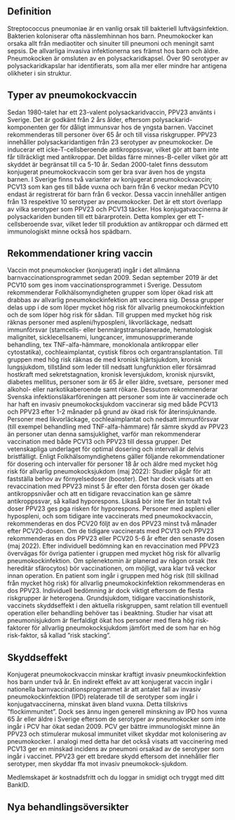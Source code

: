 ## Definition

Streptococcus pneumoniae är en vanlig orsak till bakteriell luftvägsinfektion. Bakterien koloniserar ofta nässlemhinnan hos barn. Pneumokocker kan orsaka allt från mediaotiter och sinuiter till pneumoni och meningit samt sepsis. De allvarliga invasiva infektionerna ses främst hos barn och äldre.
Pneumokocken är omsluten av en polysackaridkapsel. Över 90 serotyper av polysackaridkapslar har identifierats, som alla mer eller mindre har antigena olikheter i sin struktur.

## Typer av pneumokockvaccin

Sedan 1980-talet har ett 23-valent polysackaridvaccin, PPV23 använts i Sverige. Det är godkänt från 2 års ålder, eftersom polysackarid-komponenten ger för dåligt immunsvar hos de yngsta barnen. Vaccinet rekommenderas till personer över 65 år och till vissa riskgrupper.
PPV23 innehåller polysackaridantigen från 23 serotyper av pneumokocker. De inducerar ett icke-T-cellsberoende antikroppssvar, vilket gör att barn inte får tillräckligt med antikroppar. Det bildas färre minnes-B-celler vilket gör att skyddet är begränsat till ca 5-10 år.
Sedan 2000-talet finns dessutom konjugerat pneumokockvaccin som ger bra svar även hos de yngsta barnen. I Sverige finns två varianter av konjugerat pneumokockvaccin; PCV13 som kan ges till både vuxna och barn från 6 veckor medan PCV10 endast är registrerat för barn från 6 veckor. Dessa vaccin innehåller antigen från 13 respektive 10 serotyper av pneumokocker. Det är ett stort överlapp av vilka serotyper som PPV23 och PCV13 täcker. Hos konjugatvaccinerna är polysackariden bunden till ett bärarprotein. Detta komplex ger ett T-cellsberoende svar, vilket leder till produktion av antikroppar och därmed ett immunologiskt minne också hos spädbarn.

## Rekommendationer kring vaccin

Vaccin mot pneumokocker (konjugerat) ingår i det allmänna barnvaccinationsprogrammet sedan 2009. Sedan september 2019 är det PCV10 som ges inom vaccinationsprogrammet i Sverige. Dessutom rekommenderar Folkhälsomyndigheten grupper som löper ökad risk att drabbas av allvarlig pneumokockinfektion att vaccinera sig. Dessa grupper delas upp i de som löper mycket hög risk för allvarlig pneumokockinfektion och de som löper hög risk för sådan.
Till gruppen med mycket hög risk räknas personer med aspleni/hypospleni, likvorläckage, nedsatt immunförsvar (stamcells- eller benmärgstransplanerade, hematologisk malignitet, sicklecellsanemi, lungcancer, immunosupprimerande behandling, tex TNF-alfa-hämmare, monoklonala antikroppar eller cytostatika), cochleaimplantat, cystisk fibros och organtransplantation.
Till gruppen med hög risk räknas de med kronisk hjärtsjukdom, kronisk lungsjukdom, tillstånd som leder till nedsatt lungfunktion eller försämrad hostkraft med sekretstagnation, kronisk leversjukdom, kronisk njursvikt, diabetes mellitus, personer som är 65 år eller äldre, svetsare,  personer med alkohol- eller narkotikaberoende samt rökare.
Dessutom rekommenderar Svenska infektionsläkarföreningen att personer som inte är vaccinerade och har haft en invasiv pneumokocksjukdom vaccinerar sig med både PCV13 och PPV23 efter 1-2 månader på grund av ökad risk för återinsjuknande.
Personer med likvorläckage, cochleaimplantat och nedsatt immunförsvar (till exempel behandling med TNF-alfa-hämmare) får sämre skydd av PPV23 än personer utan denna samsjuklighet, varför man rekommenderar vaccination med både PCV13 och PPV23 till dessa grupper. Det vetenskapliga underlaget för optimal dosering och intervall är delvis bristfälligt.
Enligt Folkhälsomyndighetens gäller följande rekommendationer för dosering och intervaller för personer 18 år och äldre med mycket hög risk för allvarlig pneumokocksjukdom (maj 2022):
Studier pågår för att fastställa behov av förnyelsedoser (booster). Det har dock visats att en revaccination med PPV23 minst 5 år efter den första dosen ger ökade antikroppsnivåer och att en tidigare revaccination kan ge sämre antikroppssvar, så kallad hyporespons. Likaså bör inte fler än totalt två doser PPV23 ges pga risken för hyporespons. Personer med aspleni eller hypospleni, och som tidigare inte vaccinerats med pneumokockvaccin, rekommenderas en dos PCV20 följt av en dos PPV23 minst två månader efter PCV20-dosen. Om de tidigare vaccinerats med PCV13 och PPV23 rekommenderas en dos PPV23 eller PCV20 5-6 år efter den senaste dosen (maj 2022). Efter individuell bedömning kan en revaccination med PPV23 övervägas för övriga patienter i gruppen med mycket hög risk för allvarlig pneumokockinfektion. Om splenektomin är planerad av någon orsak (tex hereditär sfärocytos) bör vaccinationen, om möjligt, vara klar två veckor innan operation.
En patient som ingår i gruppen med hög risk (till skillnad från mycket hög risk) för allvarlig pneumokockinfektion rekommenderas en dos PPV23. Individuell bedömning är dock viktigt eftersom de flesta riskgrupper är heterogena. Grundsjukdom, tidigare vaccinationshistorik, vaccinets skyddseffekt i den aktuella riskgruppen, samt relation till eventuell operation eller behandling behöver tas i beaktning. Studier har visat att pneumonisjukdom är flerfaldigt ökat hos personer med flera hög risk-faktorer för allvarlig pneumokocksjukdom jämfört med de som har en hög risk-faktor, så kallad ”risk stacking”.

## Skyddseffekt

Konjugerat pneumokockvaccin minskar kraftigt invasiv pneumkockinfektion hos barn under två år. En indirekt effekt av att konjugerat vaccin ingår i nationella barnvaccinationsprogrammet är att antalet fall av invasiv pneumokockinfektion (IPD) relaterade till de serotyper som ingår i konjugatvaccinerna, minskat även bland vuxna. Detta tillskrivs ”flockimmunitet”. Dock ses ännu ingen generell minskning av IPD hos vuxna 65 år eller äldre i Sverige eftersom de serotyper av pneumokocker som inte ingår i PCV har ökat sedan 2009.
PCV ger bättre immunologiskt minne än PPV23 och stimulerar mukosal immunitet vilket skyddar mot kolonisering av pneumokocker. I analogi med detta har det också visats att vaccinering med PCV13 ger en minskad incidens av pneumoni orsakad av de serotyper som ingår i vaccinet. PPV23 ger ett bredare skydd eftersom det innehåller fler serotyper, men skyddar ffa mot invasiv pneumokock-sjukdom.


Medlemskapet är kostnadsfritt och du loggar in smidigt och tryggt med ditt BankID.

## Nya behandlingsöversikter

